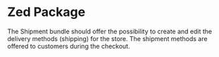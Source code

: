# Zed Package

The Shipment bundle should offer the possibility to create and edit the
delivery methods (shipping) for the store. The shipment methods are offered to
customers during the checkout.

